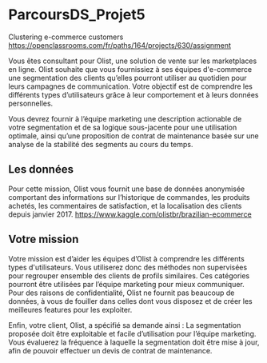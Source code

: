 # ParcoursDS_Projet5
Clustering e-commerce customers
https://openclassrooms.com/fr/paths/164/projects/630/assignment

Vous êtes consultant pour Olist, une solution de vente sur les marketplaces en ligne.
Olist souhaite que vous fournissiez à ses équipes d'e-commerce une segmentation des clients qu’elles pourront utiliser au quotidien pour leurs campagnes de communication.
Votre objectif est de comprendre les différents types d’utilisateurs grâce à leur comportement et à leurs données personnelles.

Vous devrez fournir à l’équipe marketing une description actionable de votre segmentation et de sa logique sous-jacente pour une utilisation optimale, ainsi qu’une proposition de contrat de maintenance basée sur une analyse de la stabilité des segments au cours du temps.

## Les données
Pour cette mission, Olist vous fournit une base de données anonymisée comportant des informations sur l’historique de commandes, les produits achetés, les commentaires de satisfaction, et la localisation des clients depuis janvier 2017.
https://www.kaggle.com/olistbr/brazilian-ecommerce

## Votre mission
Votre mission est d’aider les équipes d’Olist à comprendre les différents types d'utilisateurs. Vous utiliserez donc des méthodes non supervisées pour regrouper ensemble des clients de profils similaires. Ces catégories pourront être utilisées par l’équipe marketing pour mieux communiquer.
Pour des raisons de confidentialité, Olist ne fournit pas beaucoup de données, à vous de fouiller dans celles dont vous disposez et de créer les meilleures features pour les exploiter.

Enfin, votre client, Olist, a spécifié sa demande ainsi :
La segmentation proposée doit être exploitable et facile d’utilisation pour l’équipe marketing.
Vous évaluerez la fréquence à laquelle la segmentation doit être mise à jour, afin de pouvoir effectuer un devis de contrat de maintenance.
